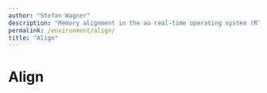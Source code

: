 ```yaml
---
author: "Stefan Wagner"
description: "Memory alignment in the ao real-time operating system (RTOS)."
permalink: /environment/align/
title: "Align"
---
```


# Align
